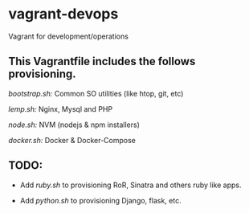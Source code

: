 # vagrant-devops
Vagrant for development/operations

## This Vagrantfile includes the follows provisioning.

*bootstrap.sh:* Common SO utilities (like htop, git, etc)

*lemp.sh:* Nginx, Mysql and PHP

*node.sh:* NVM (nodejs & npm installers)

*docker.sh:* Docker & Docker-Compose

## TODO:

* Add *ruby.sh* to provisioning RoR, Sinatra and others ruby like apps.

* Add *python.sh* to provisioning Django, flask, etc.
